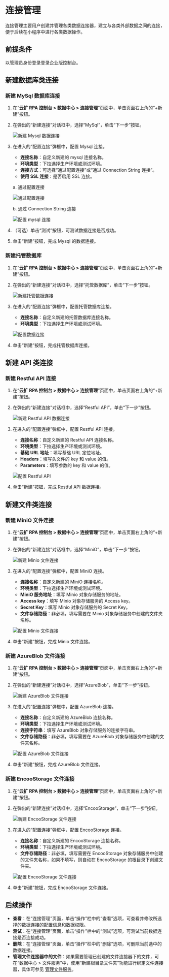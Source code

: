 # 连接管理

连接管理主要用户创建并管理各类数据连接器，建立与各类外部数据之间的连接，便于后续在小程序中进行各类数据操作。

## 前提条件

以管理员身份登录登录企业版控制台。

## 新建数据库类连接

### 新建 MySql 数据库连接

1. 在“**云扩 RPA 控制台 > 数据中心 > 连接管理**”页面中，单击页面右上角的“+新建”按钮。
2. 在弹出的“新建连接”对话框中，选择“MySql”，单击“下一步”按钮。

   ![新建 Mysql 数据连接](https://docimages.blob.core.chinacloudapi.cn/images/Console/createconnector20210329.png)

3. 在进入的“配置连接”弹框中，配置 Mysql 连接。

    - **连接名称**：自定义新建的 mysql 连接名称。
    - **环境类型**：下拉选择生产环境或测试环境。
    - **连接方式**：可选择“通过配置连接”或“通过 Connection String 连接”。
    - **使用 SSL 连接**：是否启用 SSL 连接。

    a. 通过配置连接

    ![通过配置连接](https://docimages.blob.core.chinacloudapi.cn/images/Console/connectionbysetting20210329.png)

    b. 通过 Connection String 连接

    ![配置 mysql 连接](https://docimages.blob.core.chinacloudapi.cn/images/Console/settingmysqlconnect20210329.png)

4. （可选）单击“测试”按钮，可测试数据连接是否成功。
5. 单击“新建”按钮，完成 Mysql 的数据连接。

### 新建托管数据库

1. 在“**云扩 RPA 控制台 > 数据中心 > 连接管理**”页面中，单击页面右上角的“+新建”按钮。
2. 在弹出的“新建连接”对话框中，选择“托管数据库”，单击“下一步”按钮。

   ![新建托管数据连接](https://docimages.blob.core.chinacloudapi.cn/images/Kris/Apps/trustdataconnect20210425.png)

3. 在进入的“配置连接”弹框中，配置托管数据库连接。

    - **连接名称**：自定义新建的托管数据库连接名称。
    - **环境类型**：下拉选择生产环境或测试环境。

    ![配置数据连接](https://docimages.blob.core.chinacloudapi.cn/images/Kris/Apps/settingtrustconnect20210425.png)

4. 单击“新建”按钮，完成托管数据库连接。

## 新建 API 类连接

### 新建 Restful API 连接

1. 在“**云扩 RPA 控制台 > 数据中心 > 连接管理**”页面中，单击页面右上角的“+新建”按钮。
2. 在弹出的“新建连接”对话框中，选择“Restful API”，单击“下一步”按钮。

    ![新建 Restful API 数据连接](https://docimages.blob.core.chinacloudapi.cn/images/Console/createrestfulapi20210329.png)

3. 在进入的“配置连接”弹框中，配置 Restful API 连接。

    - **连接名称**：自定义新建的 Restful API 连接名称。
    - **环境类型**：下拉选择生产环境或测试环境。
    - **基础 URL 地址**：填写基础 URL 定位地址。
    - **Headers**：填写头文件的 key 和 value 的值。
    - **Parameters**：填写参数的 key 和 value 的值。

    ![配置 Restful API ](https://docimages.blob.core.chinacloudapi.cn/images/Console/settingrestfulapi20210329.png)

4. 单击“新建”按钮，完成 Restful API 数据连接。

## 新建文件类连接

### 新建 MiniO 文件连接

1. 在“**云扩 RPA 控制台 > 数据中心 > 连接管理**”页面中，单击页面右上角的“+新建”按钮。
2. 在弹出的“新建连接”对话框中，选择“MiniO”，单击“下一步”按钮。

    ![新建 Minio 文件连接](https://docimages.blob.core.chinacloudapi.cn/images/Console/createminio20210413.png)

3. 在进入的“配置连接”弹框中，配置 MiniO 连接。

    - **连接名称**：自定义新建的 MiniO 连接名称。
    - **环境类型**：下拉选择生产环境或测试环境。
    - **MiniO 服务地址**：填写 Minio 对象存储服务的地址。
    - **Access key**：填写 Minio 对象存储服务的 Access key。
    - **Secret Key**：填写 Minio 对象存储服务的 Secret Key。
    - **文件存储路径**：非必填，填写需要在 Minio 对象存储服务中创建的文件夹名称。

    ![配置 Minio 文件连接](https://docimages.blob.core.chinacloudapi.cn/images/Console/settingminio20210413.png)

4. 单击“新建”按钮，完成 Minio 文件连接。

### 新建 AzureBlob 文件连接

1. 在“**云扩 RPA 控制台 > 数据中心 > 连接管理**”页面中，单击页面右上角的“+新建”按钮。
2. 在弹出的“新建连接”对话框中，选择“AzureBlob”，单击“下一步”按钮。

    ![新建 AzureBlob 文件连接](https://docimages.blob.core.chinacloudapi.cn/images/Console/createazureblob20210413.png)

3. 在进入的“配置连接”弹框中，配置 AzureBlob 连接。

    - **连接名称**：自定义新建的 AzureBlob 连接名称。
    - **环境类型**：下拉选择生产环境或测试环境。
    - **连接字符串**：填写 AzureBlob 对象存储服务的连接字符串。
    - **文件存储路径**：非必填，填写需要在 AzureBlob 对象存储服务中创建的文件夹名称。

    ![配置 AzureBlob 文件连接](https://docimages.blob.core.chinacloudapi.cn/images/Console/settingazureblob20210413.png)

4. 单击“新建”按钮，完成 AzureBlob 文件连接。

### 新建 EncooStorage 文件连接

1. 在“**云扩 RPA 控制台 > 数据中心 > 连接管理**”页面中，单击页面右上角的“+新建”按钮。
2. 在弹出的“新建连接”对话框中，选择“EncooStorage”，单击“下一步”按钮。

    ![新建 EncooStorage 文件连接](https://docimages.blob.core.chinacloudapi.cn/images/Console/createencoostorage20210413.png)

3. 在进入的“配置连接”弹框中，配置 EncooStorage 连接。

    - **连接名称**：自定义新建的 EncooStorage 连接名称。
    - **环境类型**：下拉选择生产环境或测试环境。
    - **文件存储路径**：非必填，填写需要在 EncooStorage 对象存储服务中创建的文件夹名称，如果不填写，则自动在 EncooStorage 的根目录下创建文件夹。

    ![配置 EncooStorage 文件连接](https://docimages.blob.core.chinacloudapi.cn/images/Console/settingencoostorage20210413.png)

4. 单击“新建”按钮，完成 EncooStorage 文件连接。

## 后续操作

- **查看**：在“连接管理”页面，单击“操作”栏中的“查看”选项，可查看并修改所选择的数据连接的配置信息和数据权限。
- **测试**：在“连接管理”页面，单击“操作”栏中的“测试”选项，可测试当前数据连接是否连接成功。
- **删除**：在“连接管理”页面，单击“操作”栏中的“删除”选项，可删除当前选中的数据连接。
- **管理文件连接器中的文件**：如果需要管理已创建的文件连接器下的文件，可在“数据中心 > 文件服务”中，使用“新建根目录文件夹”功能进行绑定文件连接器，具体可参见 [管理文件服务](../../v4.0.x/datacentor/fileservice/managefileservice.md)。